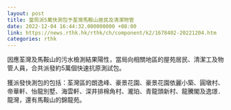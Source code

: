 ```yaml
---
layout: post
title: 當局派5萬快測包予荃灣馬鞍山居民及清潔物管
date: 2022-12-04 16:44:32.000000000 +08:00
link: https://news.rthk.hk/rthk/ch/component/k2/1678402-20221204.htm
categories: rthk
---
```


因應荃灣及馬鞍山的污水檢測結果陽性，當局向相關地區的屋苑居民、清潔工及物管人員，合共派發約5萬個快速抗原測試包。

獲派發快測包的包括：荃灣區的朗逸峰、豪景花園、豪景花園依麗小築、圓墩村、帝華軒、怡龍別墅、海雲軒、深井排棉角村、瀧珀、青龍頭新村、龍騰閣及逸璟．龍灣，還有馬鞍山的錦龍苑。
